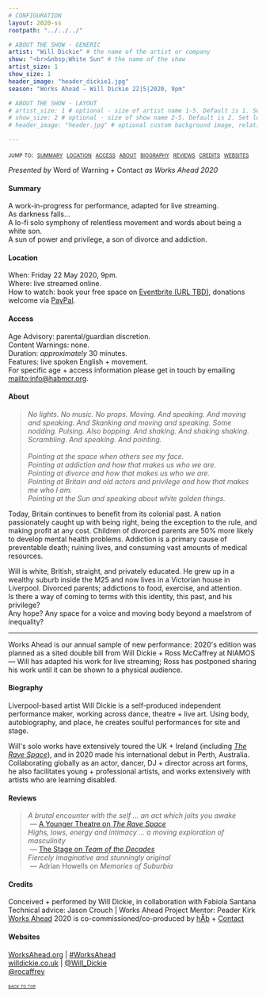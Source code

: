 ```yaml
---
# CONFIGURATION
layout: 2020-ss
rootpath: "../../../"

# ABOUT THE SHOW - GENERIC
artist: "Will Dickie" # the name of the artist or company
show: "<br>&nbsp;White Sun" # the name of the show
artist_size: 1
show_size: 1
header_image: "header_dickie1.jpg"    
season: "Works Ahead — Will Dickie 22|5|2020, 9pm"

# ABOUT THE SHOW - LAYOUT
# artist_size: 1 # optional - size of artist name 1-5. Default is 1. Set longer names to lower values
# show_size: 2 # optional - size of show name 2-5. Default is 2. Set longer names to lower values
# header_image: "header.jpg" # optional custom background image, relative to current page

---
```

<span style='font-variant: small-caps'>jump to:&nbsp;&nbsp;[summary](/current/2020-worksahead/#summary)&nbsp;&nbsp;[location](/current/2020-worksahead/#location)&nbsp;&nbsp;[access](/current/2020-worksahead/#access)&nbsp;&nbsp;[about](/current/2020-worksahead/#about)&nbsp;&nbsp;[biography](/current/2020-worksahead/#biography)&nbsp;&nbsp;[reviews](/current/2020-worksahead/#reviews)&nbsp;&nbsp;[credits](/current/2020-worksahead/#credits)&nbsp;&nbsp;[websites](/current/2020-worksahead/#websites)</span>        
        
*Presented by* Word of Warning *+* Contact *as Works Ahead 2020*        
         
#### Summary       
A work-in-progress for performance, adapted for live streaming.<br>As darkness falls…<br>A lo-fi solo symphony of relentless movement and words about being a white son.<br>A sun of power and privilege, a son of divorce and addiction.        
        
#### Location           
When: Friday 22 May 2020, 9pm.        
Where: live streamed online.         
How to watch: book your free space on <a href="http://URL" target="_blank">Eventbrite (URL TBD)</a>, donations welcome via <a href="http://www.paypal.com/cgi-bin/webscr?cmd=_s-xclick&hosted_button_id=LC9G9CWHVDQ8E" target="_blank">PayPal</a>.        
           
#### Access         
Age Advisory: parental/guardian discretion.<br>Content Warnings: none.<br>Duration: *approximately* 30 minutes.<br>Features: live spoken English + movement.<br>For specific age + access information please get in touch by emailing <mailto:info@habmcr.org>.         
          
#### About         
>*No lights. No music. No props. Moving. And speaking. And moving and speaking. And Skanking and moving and speaking. Some nodding. Pulsing. Also bopping. And shaking. And shaking shaking. Scrambling. And speaking. And pointing.<br><br>Pointing at the space when others see my face.<br>Pointing at addiction and how that makes us who we are.<br>Pointing at divorce and how that makes us who we are.<br>Pointing at Britain and old actors and privilege and how that makes me who I am.<br>Pointing at the Sun and speaking about white golden things.*        
        
Today, Britain continues to benefit from its colonial past. A nation passionately caught up with being right, being the exception to the rule, and making profit at any cost. Children of divorced parents are 50% more likely to develop mental health problems. Addiction is a primary cause of preventable death; ruining lives, and consuming vast amounts of medical resources.           
         
Will is white, British, straight, and privately educated. He grew up in a wealthy suburb inside the M25 and now lives in a Victorian house in Liverpool. Divorced parents; addictions to food, exercise, and attention.<br>Is there a way of coming to terms with this identity, this past, and his privilege?<br>Any hope? Any space for a voice and moving body beyond a maelstrom of inequality?         
<hr>
Works Ahead is our annual sample of new performance: 2020's edition was planned as a sited double bill from Will Dickie + Ross McCaffrey at NIAMOS — Will has adapted his work for live streaming; Ross has postponed sharing his work until it can be shown to a physical audience.         
        
#### Biography        
Liverpool-based artist Will Dickie is a self-produced independent performance maker, working across dance, theatre + live art. Using body, autobiography, and place, he creates soulful performances for site and stage.            
        
Will's solo works have extensively toured the UK + Ireland (including [*The Rave Space*](/archive/2019-springsummer/dickie)), and in 2020 made his international debut in Perth, Australia. Collaborating globally as an actor, dancer, DJ + director across art forms, he also facilitates young + professional artists, and works extensively with artists who are learning disabled.           
        
#### Reviews        
>*A brutal encounter with the self … an act which jolts you awake*<br>&nbsp;— <a href="http://www.ayoungertheatre.com/review-the-rave-space-camden-peoples-theatre" target="_blank">A Younger Theatre on *The Rave Space*</a><br>*Highs, lows, energy and intimacy … a moving exploration of masculinity*<br>&nbsp;— <a href="http://www.thestage.co.uk/reviews/latitude-festival-2014" target="_blank">The Stage on *Team of the Decades*</a><br>*Fiercely imaginative and stunningly original*<br>&nbsp;— Adrian Howells on *Memories of Suburbia*         
        
#### Credits          
Conceived + performed by Will Dickie, in collaboration with Fabiola Santana<br>Technical advice: Jason Crouch | Works Ahead Project Mentor: Peader Kirk<br>[Works Ahead](/hab/worksahead) 2020 is co-commissioned/co-produced by [hÅb](/hab) + <a href="http://contactmcr.com" target="_blank">Contact</a>        
        
#### Websites         
<a href="http://worksahead.org" target="_blank">WorksAhead.org</a> | <a href="http://twitter.com/hashtag/WorksAhead" target="_blank">#WorksAhead</a><br><a href="http://willdickie.co.uk" target="_blank">willdickie.co.uk</a> | <a href="http://twitter.com/Will_Dickie" target="_blank">@Will_Dickie</a><br><a href="http://twitter.com/rocaffrey" target="_blank">@rocaffrey</a>
       
<small><span style='font-variant: small-caps'>[back to top](/current/2020-worksahead)</span></small>
